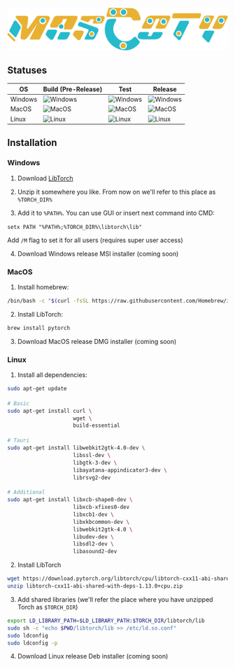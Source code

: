 ![Mascoty Logo](https://github.com/2Delight/mascoty-taurine/blob/master/src/assets/mascoty_inline_logo.png?raw=true)

## Statuses

[windows-build]: https://github.com/2Delight/mascoty-taurine/actions/workflows/windows-build.yaml/badge.svg
[windows-test]: https://github.com/2Delight/mascoty-taurine/actions/workflows/windows-test.yaml/badge.svg
[windows-release]: https://github.com/2Delight/mascoty-taurine/actions/workflows/windows-release.yaml/badge.svg

[macos-build]: https://github.com/2Delight/mascoty-taurine/actions/workflows/macos-build.yaml/badge.svg
[macos-test]: https://github.com/2Delight/mascoty-taurine/actions/workflows/macos-test.yaml/badge.svg
[macos-release]: https://github.com/2Delight/mascoty-taurine/actions/workflows/macos-release.yaml/badge.svg

[linux-build]: https://github.com/2Delight/mascoty-taurine/actions/workflows/linux-build.yaml/badge.svg
[linux-test]: https://github.com/2Delight/mascoty-taurine/actions/workflows/linux-test.yaml/badge.svg
[linux-release]: https://github.com/2Delight/mascoty-taurine/actions/workflows/linux-release.yaml/badge.svg

|OS       |Build (Pre-Release)        |Test                      |Release                      |
|---------|---------------------------|--------------------------|-----------------------------|
|Windows  |![Windows][windows-build]  |![Windows][windows-test]  |![Windows][windows-release]  |
|MacOS    |![MacOS][macos-build]      |![MacOS][macos-test]      |![MacOS][macos-release]      |
|Linux    |![Linux][linux-build]      |![Linux][linux-test]      |![Linux][linux-release]      |

## Installation

### Windows

1. Download [LibTorch](https://download.pytorch.org/libtorch/cpu/libtorch-win-shared-with-deps-1.13.1%2Bcpu.zip)

2. Unzip it somewhere you like. From now on we'll refer to this place as `%TORCH_DIR%`

3. Add it to `%PATH%`. You can use GUI or insert next command into CMD:

`setx PATH "%PATH%;%TORCH_DIR%\libtorch\lib"`

Add `/M` flag to set it for all users (requires super user access)

4. Download Windows release MSI installer (coming soon)

### MacOS
1. Install homebrew:

```sh
/bin/bash -c "$(curl -fsSL https://raw.githubusercontent.com/Homebrew/install/HEAD/install.sh)"
```

2. Install LibTorch:

```sh
brew install pytorch
```

3. Download MacOS release DMG installer (coming soon)

### Linux

1. Install all dependencies:

```sh
sudo apt-get update

# Basic
sudo apt-get install curl \
                     wget \
                     build-essential

# Tauri
sudo apt-get install libwebkit2gtk-4.0-dev \
                     libssl-dev \
                     libgtk-3-dev \
                     libayatana-appindicator3-dev \
                     librsvg2-dev

# Additional
sudo apt-get install libxcb-shape0-dev \
                     libxcb-xfixes0-dev
                     libxcb1-dev \
                     libxkbcommon-dev \
                     libwebkit2gtk-4.0 \
                     libudev-dev \
                     libsdl2-dev \
                     libasound2-dev
```

2. Install LibTorch

```sh
wget https://download.pytorch.org/libtorch/cpu/libtorch-cxx11-abi-shared-with-deps-1.13.0%2Bcpu.zip
unzip libtorch-cxx11-abi-shared-with-deps-1.13.0+cpu.zip
```

3. Add shared libraries (we'll refer the place where you have unzipped Torch as `$TORCH_DIR`)

```sh
export LD_LIBRARY_PATH=$LD_LIBRARY_PATH:$TORCH_DIR/libtorch/lib
sudo sh -c "echo $PWD/libtorch/lib >> /etc/ld.so.conf"
sudo ldconfig
sudo ldconfig -p
```

4. Download Linux release Deb installer (coming soon)
